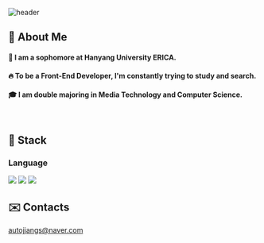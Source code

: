 <div>
  
  <!--Header-->
  ![header](https://capsule-render.vercel.app/api?type=waving&color=gradient&height=300&section=header&text=안녕하세요!%20장기준입니다👋&fontSize=60)
  
</div>

<div>
  <!--Body-->
  
  ## 👀 About Me
  #### :raising_hand: I am a sophomore at Hanyang University ERICA.<br/>
  #### :fire: To be a Front-End Developer, I'm constantly trying to study and search.<br/>
  #### :mortar_board: I am double majoring in Media Technology and Computer Science.<br/>
  <br/>
  
  ## 🧱 Stack
  ### Language
  <!--Python-->
  <img src="https://img.shields.io/badge/Python-3776AB?style=flat-square&logo=Python&logoColor=white"/>
  <!--C-->
  <img src="https://img.shields.io/badge/C-A8B9CC?style=flat-square&logo=C&logoColor=white"/>
  <!--Dart-->
  <!-- <img src="https://img.shields.io/badge/Dart-0175C2?style=flat-square&logo=Dart&logoColor=white"/> -->
  <!--Kotlin-->
  <img src="https://img.shields.io/badge/Kotlin-7F52FF?style=flat-square&logo=Kotlin&logoColor=white"/>

  <br/>
  

  
  <!-- ### Framework
  <!--Flutter-->
  <!-- <img src="https://img.shields.io/badge/Flutter-02569B?style=flat-square&logo=Flutter&logoColor=white"/> -->

  <!-- <br/> -->
  
  ## ✉️ Contacts
  autojjangs@naver.com
</div>

<!--
**autojjangs/autojjangs** is a ✨ _special_ ✨ repository because its `README.md` (this file) appears on your GitHub profile.

Here are some ideas to get you started:

- 🔭 I’m currently working on ...
- 🌱 I’m currently learning ...
- 👯 I’m looking to collaborate on ...
- 🤔 I’m looking for help with ...
- 💬 Ask me about ...
- 📫 How to reach me: ...
- 😄 Pronouns: ...
- ⚡ Fun fact: ...
-->
